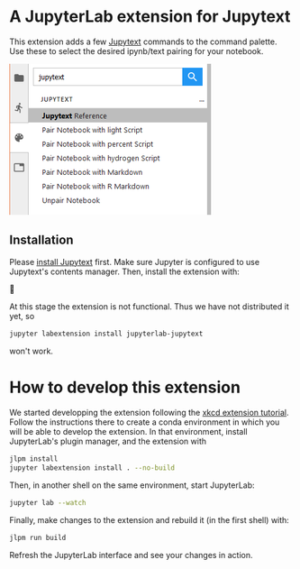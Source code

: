# A JupyterLab extension for Jupytext

This extension adds a few [Jupytext](https://github.com/mwouts/jupytext) commands to the command palette. Use these to select the desired ipynb/text pairing for your notebook.

![Jupytext commands](jupytext_commands.png)

## Installation

Please [install Jupytext](https://github.com/mwouts/jupytext/blob/master/README.md#installation) first. Make sure Jupyter is configured to use Jupytext's contents manager. Then, install the extension with:

:construction:

At this stage the extension is not functional. Thus we have not distributed it yet, so

```bash
jupyter labextension install jupyterlab-jupytext
```

won't work.

# How to develop this extension

We started developping the extension following the [xkcd extension tutorial](https://jupyterlab.readthedocs.io/en/stable/developer/xkcd_extension_tutorial.html). Follow the instructions there to create a conda environment in which you will be able to develop the extension. In that environment, install JupyterLab's plugin manager, and the extension with
```bash
jlpm install
jupyter labextension install . --no-build
```

Then, in another shell on the same environment, start JupyterLab:
```bash
jupyter lab --watch
```

Finally, make changes to the extension and rebuild it (in the first shell) with:
```bash
jlpm run build
```

Refresh the JupyterLab interface and see your changes in action.
